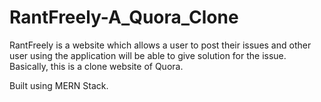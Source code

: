 # RantFreely-A_Quora_Clone
RantFreely is a website which allows a user to post their issues and other user using the application will be able to give solution for the issue. Basically, this is a clone website of Quora. 

Built using MERN Stack.
